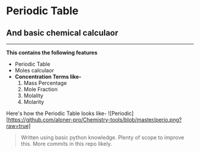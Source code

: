 # Periodic Table
## And basic chemical calculaor
---
**This contains the following features**
+ Periodic Table
+ Moles calculaor
+ **Concentration Terms like-**
  1. Mass Percentage
  2. Mole Fraction
  3. Molality
  4. Molarity

Here's how the Periodic Table looks like-
![Periodic][https://github.com/aloner-pro/Chemistry-tools/blob/master/perio.png?raw=true]
>Written using basic python knowledge.
>Plenty of scope to improve this.
>More commits in this repo likely.
